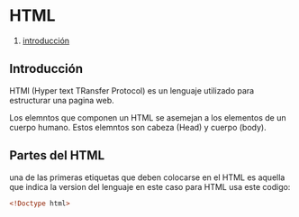 # HTML 
1. [introducción](#Intro)

## Introducción 

HTMl (Hyper text TRansfer Protocol) es un lenguaje utilizado para estructurar 
una pagina web. 

Los elemntos que componen un HTML se asemejan 
a los elementos de un cuerpo humano.
Estos elemntos son cabeza (Head) y cuerpo (body).

## Partes del HTML 

una de las primeras etiquetas que deben colocarse
en el HTML es aquella que indica la version 
del lenguaje en este caso para HTML usa
este codigo:
```html 
<!Doctype html>
```